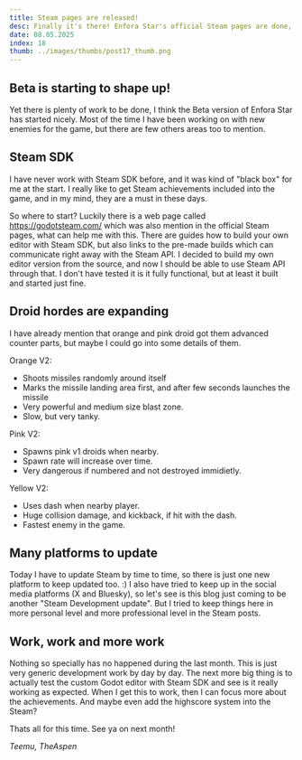 ```yaml
---
title: Steam pages are released!
desc: Finally it's there! Enfora Star's official Steam pages are done, and the playable alpha is also available! Some thoughts on this and the future.
date: 08.05.2025
index: 18
thumb: ../images/thumbs/post17_thumb.png
---
```


## Beta is starting to shape up!

Yet there is plenty of work to be done, I think the Beta version of Enfora Star has started nicely.
Most of the time I have been working on with new enemies for the game, but there are few others areas too to mention.

## Steam SDK

I have never work with Steam SDK before, and it was kind of "black box" for me at the start.
I really like to get Steam achievements included into the game, and in my mind, they are a must in these days.

So where to start? Luckily there is a web page called https://godotsteam.com/ which was also mention in the official Steam pages, what can help me with this.
There are guides how to build your own editor with Steam SDK, but also links to the pre-made builds which can communicate right away with the Steam API.
I decided to build my own editor version from the source, and now I should be able to use Steam API through that.
I don't have tested it is it fully functional, but at least it built and started just fine.

## Droid hordes are expanding

I have already mention that orange and pink droid got them advanced counter parts, but maybe I could go into some details of them.

Orange V2:

- Shoots missiles randomly around itself
- Marks the missile landing area first, and after few seconds launches the missile
- Very powerful and medium size blast zone.
- Slow, but very tanky.

Pink V2:

- Spawns pink v1 droids when nearby.
- Spawn rate will increase over time.
- Very dangerous if numbered and not destroyed immidietly.

Yellow V2:

- Uses dash when nearby player.
- Huge collision damage, and kickback, if hit with the dash.
- Fastest enemy in the game.

## Many platforms to update

Today I have to update Steam by time to time, so there is just one new platform to keep updated too. :)
I also have tried to keep up in the social media platforms (X and Bluesky), so let's see is this blog just coming to be another "Steam
Development update". But I tried to keep things here in more personal level and more professional level in the Steam posts.

## Work, work and more work

Nothing so specially has no happened during the last month. This is just very generic development work by day by day. The next more big thing is
to actually test the custom Godot editor with Steam SDK and see is it really working as expected. When I get this to work, then I can focus more about the achievements.
And maybe even add the highscore system into the Steam?

Thats all for this time. See ya on next month!

_Teemu, TheAspen_
